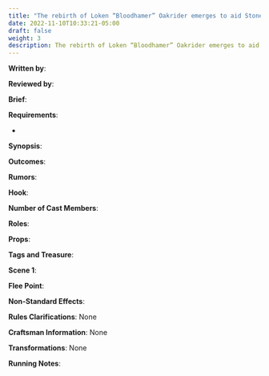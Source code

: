 ```yaml
---
title: "The rebirth of Loken “Bloodhamer” Oakrider emerges to aid Stonewood in its war"
date: 2022-11-10T10:33:21-05:00
draft: false
weight: 3
description: The rebirth of Loken “Bloodhamer” Oakrider emerges to aid Stonewood in its war
---
```


**Written by**: 

**Reviewed by**: 

**Brief**: 

**Requirements**: 

- 

**Synopsis**: 

**Outcomes**:

**Rumors**: 

**Hook**: 

**Number of Cast Members**: 

**Roles**: 

**Props**: 

**Tags and Treasure**: 

**Scene 1**: 

**Flee Point**: 

**Non-Standard Effects**: 

**Rules Clarifications**: None 

**Craftsman Information**: None

**Transformations**: None

**Running Notes**: 
